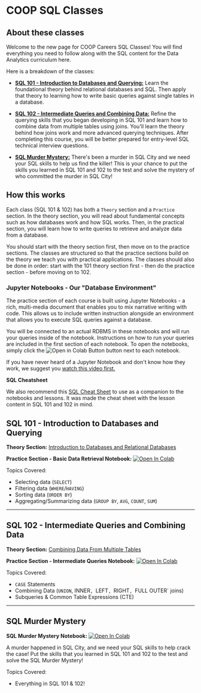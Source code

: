 # COOP SQL Classes

## About these classes

Welcome to the new page for COOP Careers SQL Classes! You will find everything you need to follow along with the SQL content for the Data Analytics curriculum here. 

Here is a breakdown of the classes:
- [**SQL 101 - Introduction to Databases and Querying:**](#sql-101---introduction-to-databases-and-querying) Learn the foundational theory behind relational databases and SQL. Then apply that theory to learning how to write basic queries against single tables in a database.

- [**SQL 102 - Intermediate Queries and Combining Data:**](#sql-102---intermediate-queries-and-combining-data) Refine the querying skills that you began developing in SQL 101 and learn how to combine data from multiple tables using joins. You'll learn the theory behind how joins work and more advanced querying techniques. After completing this course, you will be better prepared for entry-level SQL technical interview questions.

- [**SQL Murder Mystery:**](#sql-murder-mystery) There's been a murder in SQL City and we need your SQL skills to help us find the killer! This is your chance to put the skills you learned in SQL 101 and 102 to the test and solve the mystery of who committed the murder in SQL City!

## How this works

Each class (SQL 101 & 102) has both a `Theory` section and a `Practice` section. In the theory section, you will read about fundamental concepts such as how databases work and how SQL works. Then, in the practical section, you will learn how to write queries to retrieve and analyze data from a database. 

You should start with the theory section first, then move on to the practice sections. The classes are structured so that the practice sections build on the theory we teach you with practical applications. The classes should also be done in order: start with the 101 theory section first - then do the practice section - before moving on to 102.

### Jupyter Notebooks - Our "Database Environment"

The practice section of each course is built using Jupyter Notebooks - a rich, multi-media document that enables you to mix narrative writing with code. This allows us to include written instruction alongside an environment that allows you to execute SQL queries against a database.

You will be connected to an actual RDBMS in these notebooks and will run your queries inside of the notebook. Instructions on how to run your queries are included in the first section of each notebook. To open the notebooks, simply click the ![Open in Colab Button](https://colab.research.google.com/assets/colab-badge.svg) button next to each notebook.

If you have never heard of a Jupyter Notebook and don't know how they work, we suggest you [watch this video first.](https://www.youtube.com/embed/eJDxcR1V7Qg?si=SRxRgxf7jPya-3Vd)


**SQL Cheatsheet**

We also recommend this [SQL Cheat Sheet](https://martinmarroyo.github.io/sqlcheatsheetandresources-coop/) to use as a companion to the notebooks and lessons. It was made the cheat sheet with the lesson content in SQL 101 and 102 in mind.


## **SQL 101 - Introduction to Databases and Querying**

**Theory Section:** [Introduction to Databases and Relational Databases](/sql-theory/COOPSQL101-Theory-IntrotoDatabasesandRelationalDatabases.md)

**Practice Section - Basic Data Retrieval Notebook:** <a target="_blank" href="https://colab.research.google.com/github/freestackinitiative/coop_sql_notebooks/blob/2.0/COOP_SQL_101_PracticeNotebook.ipynb">
  <img src="https://colab.research.google.com/assets/colab-badge.svg" alt="Open In Colab"/>
</a>  

Topics Covered:

- Selecting data (`SELECT`)
- Filtering data (`WHERE`/`HAVING`)
- Sorting data (`ORDER BY`)
- Aggregating/Summarizing data (`GROUP BY`, `AVG`, `COUNT`, `SUM`)
---

## **SQL 102 - Intermediate Queries and Combining Data** 

**Theory Section:** [Combining Data From Multiple Tables](sql-theory/COOPSQL102-Theory-CombiningDataFromMultipleTables.md) 

**Practice Section - Intermediate Queries Notebook:** <a target="_blank" href="https://colab.research.google.com/github/freestackinitiative/coop_sql_notebooks/blob/2.0/COOP_SQL_102_PracticeNotebook.ipynb">
  <img src="https://colab.research.google.com/assets/colab-badge.svg" alt="Open In Colab"/>
</a>

Topics Covered:

- `CASE` Statements
- Combining Data (`UNION`, INNER`, `LEFT`, `RIGHT`, `FULL OUTER` joins)
- Subqueries & Common Table Expressions (CTE)

--- 

## **SQL Murder Mystery** 

**SQL Murder Mystery Notebook:** <a target="_blank" href="https://colab.research.google.com/github/freestackinitiative/coop_sql_notebooks/blob/main/COOP_SQL_Murder_Mystery.ipynb">
  <img src="https://colab.research.google.com/assets/colab-badge.svg" alt="Open In Colab"/>
</a>

A murder happened in SQL City, and we need your SQL skills to help crack the case! Put the skills that you learned in SQL 101 and 102 to the test and solve the SQL Murder Mystery!

Topics Covered:

- Everything in SQL 101 & 102!